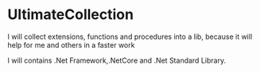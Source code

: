 # UltimateCollection
I will collect extensions, functions and procedures into a lib, because it will help for me and others in a faster work

I will contains .Net Framework,.NetCore and .Net Standard Library.
